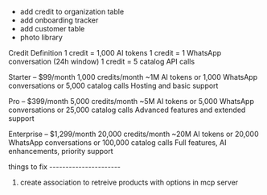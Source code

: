 - add credit to organization table
- add onboarding tracker
- add customer table
- photo library

Credit Definition
1 credit = 1,000 AI tokens
1 credit = 1 WhatsApp conversation (24h window)
1 credit = 5 catalog API calls

Starter – $99/month
1,000 credits/month
~1M AI tokens or 1,000 WhatsApp conversations or 5,000 catalog calls
Hosting and basic support

Pro – $399/month
5,000 credits/month
~5M AI tokens or 5,000 WhatsApp conversations or 25,000 catalog calls
Advanced features and extended support

Enterprise – $1,299/month
20,000 credits/month
~20M AI tokens or 20,000 WhatsApp conversations or 100,000 catalog calls
Full features, AI enhancements, priority support

things to fix ----------------------

1. create association to retreive products with options in mcp server
